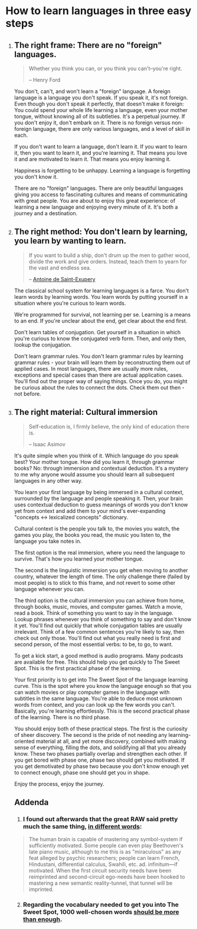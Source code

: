 How to learn languages in three easy steps
===

1. ## The right frame: There are no "foreign" languages.

    >Whether you think you can, or you think you can't&ndash;you're right.
    >
    > &ndash; Henry Ford

    You don't, can't, and won't learn a "foreign" language. A foreign language is a language you don't speak. If you speak it, it's not foreign. Even though you don't speak it perfectly, that doesn't make it foreign: You could spend your whole life learning a language, even your mother tongue, without knowing all of its subtleties. It's a perpetual journey. If you don't enjoy it, don't embark on it. There is no foreign versus non-foreign language, there are only various languages, and a level of skill in each.

    If you don't want to learn a language, don't learn it. If you want to learn it, then you want to learn it, and you're learning it. That means you love it and are motivated to learn it. That means you enjoy learning it.

    Happiness is forgetting to be unhappy. Learning a language is forgetting you don't know it.

    There are no "foreign" languages. There are only beautiful languages giving you access to fascinating cultures and means of communicating with great people. You are about to enjoy this great experience: of learning a new language and enjoying every minute of it. It's both a journey and a destination.

1. ## The right method: You don't learn by learning, you learn by wanting to learn.

    >If you want to build a ship, don't drum up the men to gather wood, divide the work and give orders. Instead, teach them to yearn for the vast and endless sea.
    >
    > &ndash; [Antoine de Saint-Exupery](http://www.la-grange.net/2010/12/29/saint-exupery)

    The classical school system for learning languages is a farce. You don't learn words by learning words. You learn words by putting yourself in a situation where you're curious to learn words.

    We're programmed for survival, not learning per se. Learning is a means to an end. If you're unclear about the end, get clear about the end first.

    Don't learn tables of conjugation. Get yourself in a situation in which you're curious to know the conjugated verb form. Then, and only then, lookup the conjugation.

    Don't learn grammar rules. You don't learn grammar rules by learning grammar rules - your brain will learn them by reconstructing them out of applied cases. In most languages, there are usually more rules, exceptions and special cases than there are actual application cases. You'll find out the proper way of saying things. Once you do, you might be curious about the rules to connect the dots. Check them out then - not before.

1. ## The right material: Cultural immersion

    >Self-education is, I firmly believe, the only kind of education there is.
    >
    > &ndash; Isaac Asimov

    It's quite simple when you think of it. Which language do you speak best? Your mother tongue. How did you learn it, through grammar books? No: through immersion and contextual deduction. It's a mystery to me why anyone would assume you should learn all subsequent languages in any other way.

    You learn your first language by being immersed in a cultural context, surrounded by the language and people speaking it. Then, your brain uses contextual deduction to guess meanings of words you don't know yet from context and add them to your mind's ever-expanding "concepts <-> lexicalized concepts" dictionary.

    Cultural context is the people you talk to, the movies you watch, the games you play, the books you read, the music you listen to, the language you take notes in.

    The first option is the real immersion, where you need the language to survive. That's how you learned your mother tongue.

    The second is the linguistic immersion you get when moving to another country, whatever the length of time.  The only challenge there (failed by most people) is to stick to this frame, and not revert to some other language whenever you can.

    The third option is the cultural immersion you can achieve from home, through books, music, movies, and computer games. Watch a movie, read a book. Think of something you want to say in the language. Lookup phrases whenever you think of something to say and don't know it yet. You'll find out quickly that whole conjugation tables are usually irrelevant. Think of a few common sentences you're likely to say, then check out only those. You'll find out what you really need is first and second person, of the most essential verbs: to be, to go, to want.

    To get a kick start, a good method is audio programs. Many podcasts are available for free. This should help you get quickly to The Sweet Spot. This is the first practical phase of the learning.

    Your first priority is to get into The Sweet Spot of the language learning curve. This is the spot where you know the language enough so that you can watch movies or play computer games in the language with subtitles in the same language. You're able to deduce most unknown words from context, and you can look up the few words you can't. Basically, you're learning effortlessly. This is the second practical phase of the learning. There is no third phase.

    You should enjoy both of these practical steps. The first is the curiosity of sheer discovery. The second is the pride of not needing any learning-oriented material at all, and yet more discovery, combined with making sense of everything, filling the dots, and solidifying all that you already know. These two phases partially overlap and strengthen each other. If you get bored with phase one, phase two should get you motivated. If you get demotivated by phase two because you don't know enough yet to connect enough, phase one should get you in shape.

    Enjoy the process, enjoy the journey.
    
    ## Addenda
    1. ### I found out afterwards that the great RAW said pretty much the same thing, [in different words](https://selfdefinition.org/science/Robert-Anton-Wilson-Prometheus-Rising.pdf):
    > The human brain is capable of mastering any symbol-system if sufficiently motivated. Some people can even play Beethoven's late piano music, although to me this is as "miraculous" as any feat alleged by psychic researchers; people can learn French, Hindustani, differential calculus, Swahili, etc. ad. infinitum—if motivated. When the first circuit security needs have been reimprinted and second-circuit ego-needs have been hooked to mastering a new semantic reality-tunnel, that tunnel will be imprinted.
    2. ### Regarding the vocabulary needed to get you into The Sweet Spot, 1000 well-chosen words [should be more than enough](https://en.wiktionary.org/wiki/Appendix:Basic_English_word_list).
